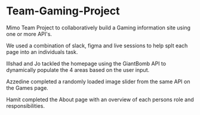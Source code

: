 # Team-Gaming-Project
Mimo Team Project to collaboratively build a Gaming information site using one or more API's.

We used a combination of slack, figma and live sessions to help splt each page into an individuals task.

Illshad and Jo tackled the homepage using the GiantBomb API to dynamically populate the 4 areas based on the user input.

Azzedine completed a randomly loaded image slider from the same API on the Games page.

Hamit completed the About page with an overview of each persons role and responsibilities.